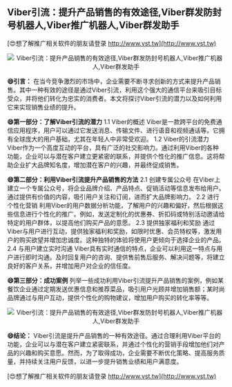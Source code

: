 ## **Viber引流：提升产品销售的有效途径,Viber群发防封号机器人,Viber推广机器人,Viber群发助手**

[😍想了解推广相关软件的朋友请登录 http://www.vst.tw](http://www.vst.tw)

 <center><img src="https://vst.tw/MP4/tuiguang/png/6.png" alt="Viber引流：提升产品销售的有效途径,Viber群发防封号机器人,Viber推广机器人,Viber群发助手"></center>

**😄引言：**
在当今竞争激烈的市场中，企业需要不断寻求创新的方式来提升产品销售。其中一种有效的途径是通过Viber引流，利用这个强大的通信平台来吸引目标受众，并将他们转化为忠实的消费者。本文将探讨Viber引流的潜力以及如何利用它来实现销售业绩的提升。

**😄第一部分：了解Viber引流的潜力**
1.1 Viber的概述
Viber是一款跨平台的免费通信应用程序，用户可以通过它发送消息、传输文件、进行语音和视频通话等。它拥有全球庞大的用户基础，尤其在年轻人中非常受欢迎。
1.2 Viber的引流潜力
Viber作为一个高度互动的平台，具有广泛的社交影响力。通过利用Viber的各种功能，企业可以与潜在客户建立更紧密的联系，并提供个性化的推广信息。这将帮助企业扩大品牌知名度，增加潜在客户的兴趣，并最终促成销售。

**😄第二部分：利用Viber引流提升产品销售的方法**
2.1 创建专属公众号
在Viber上建立一个专属公众号，将企业品牌介绍、产品特点、促销活动等信息发布给用户。通过提供有价值的内容，吸引用户关注和订阅，进而扩大品牌影响力。
2.2 进行个性化营销
利用Viber的用户数据分析功能，了解用户的兴趣和偏好，然后根据这些信息进行个性化的推广。例如，发送定制化的优惠券、折扣码或特别活动邀请给特定的用户群体，以提高他们购买产品的意愿。
2.3 提供独家福利和奖励
通过Viber与用户进行互动，提供独家福利和奖励，如限时优惠、会员特权等，激发用户的购买欲望并增加忠诚度。这种独特的体验将使用户更倾向于选择企业的产品。
2.4 与用户建立实时沟通
Viber具有实时通信的特点，企业可以利用这一特点与用户进行即时沟通。及时回复用户的咨询、提供售前售后服务、解决问题等，将建立良好的客户关系，并增加用户对企业的信任度。

**😄第三部分：成功案例**
列举一些成功利用Viber引流提升产品销售的案例，例如某餐饮企业通过定期发送优惠信息和推荐菜品，吸引用户光顾并增加销售额；某时尚品牌通过与用户互动，提供个性化的购物建议，增加用户购买的转化率等等。

 <center><img src="https://vst.tw/MP4/tuiguang/png/2.png" alt="Viber引流：提升产品销售的有效途径,Viber群发防封号机器人,Viber推广机器人,Viber群发助手"></center>

**😄结论：**
Viber引流是提升产品销售的一种有效途径。通过合理利用Viber平台的功能，企业可以与潜在客户建立紧密联系，并通过个性化的营销手段增加他们对产品的兴趣和购买意愿。然而，为了取得成功，企业需要不断优化策略、提高服务质量，并持续关注用户反馈，以进一步提升销售业绩和用户满意度。

[😍想了解推广相关软件的朋友请登录 http://www.vst.tw](http://www.vst.tw)



